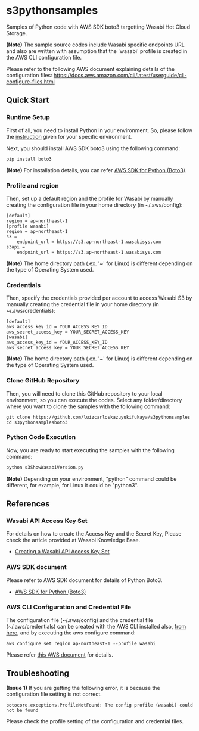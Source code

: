 # s3pythonsamples
Samples of Python code with AWS SDK boto3 targetting Wasabi Hot Cloud Storage.

**(Note)** The sample source codes include Wasabi specific endpoints URL and also are written with assumption that the 'wasabi' profile is created in the AWS CLI configuration file.

Please refer to the following AWS document explaining details of the configuration files:
https://docs.aws.amazon.com/cli/latest/userguide/cli-configure-files.html

## Quick Start
### Runtime Setup
First of all, you need to install Python in your environment. So, please follow the [instruction](https://www.python.org/downloads/) given for your specific environment.

Next, you should install AWS SDK boto3 using the following command:
```
pip install boto3
```
**(Note)** For installation details, you can refer [AWS SDK for Python (Boto3)](https://aws.amazon.com/sdk-for-python/).

### Profile and region
Then, set up a default region and the profile for Wasabi by manually creating the configuration file in your home directory (in ~/.aws/config):
```~/.aws/config
[default]
region = ap-northeast-1
[profile wasabi]
region = ap-northeast-1
s3 =
    endpoint_url = https://s3.ap-northeast-1.wasabisys.com
s3api =
    endpoint_url = https://s3.ap-northeast-1.wasabisys.com
```
**(Note)** The home directory path (.ex. '~' for Linux) is different depending on the type of Operating System used.

### Credentials
Then, specify the credentials provided per account to access Wasabi S3 by manually creating the credential file in your home directory (in ~/.aws/credentials):
```~/.aws/credentials
[default]
aws_access_key_id = YOUR_ACCESS_KEY_ID
aws_secret_access_key = YOUR_SECRET_ACCESS_KEY
[wasabi]
aws_access_key_id = YOUR_ACCESS_KEY_ID
aws_secret_access_key = YOUR_SECRET_ACCESS_KEY
```
**(Note)** The home directory path (.ex. '~' for Linux) is different depending on the type of Operating System used.

### Clone GitHub Repository
Then, you will need to clone this GitHub repository to your local environment, so you can execute the codes.
 Select any folder/directory where you want to clone the samples with the following command:
 
```
git clone https://github.com/luizcarloskazuyukifukaya/s3pythonsamples
cd s3pythonsamplesboto3
```
### Python Code Execution
Now, you are ready to start executing the samples with the following command:
```Python
python s3ShowWasabiVersion.py
```
**(Note)** Depending on your environment, "python" command could be different, for example, for Linux it could be "python3".

## References
### Wasabi API Access Key Set
For details on how to create the Access Key and the Secret Key, Please check the article provided at Wasabi Knowledge Base.
- [Creating a Wasabi API Access Key Set](https://knowledgebase.wasabi.com/hc/en-us/articles/360019677192-Creating-a-Wasabi-API-Access-Key-Set)

### AWS SDK document
Please refer to AWS SDK document for details of Python Boto3.
- [AWS SDK for Python (Boto3)](https://aws.amazon.com/sdk-for-python/ "AWS SDK")

### AWS CLI Configuration and Credential File  
The configuration file (~/.aws/config) and the credential file (~/.aws/credentials) can be created with the AWS CLI installed also, [from here](https://docs.aws.amazon.com/en_us/cli/latest/userguide/getting-started-install.html#getting-started-install-instructions), and by executing the aws configure command:
```aws configuration
aws configure set region ap-northeast-1 --profile wasabi
```
Please refer [this AWS document](https://docs.aws.amazon.com/en_us/cli/latest/userguide/cli-configure-files.html) for details.

## Troubleshooting
**(Issue 1)** If you are getting the following error, it is because the configuration file setting is not correct.
```
botocore.exceptions.ProfileNotFound: The config profile (wasabi) could not be found
```
Please check the profile setting of the configuration and credential files.
